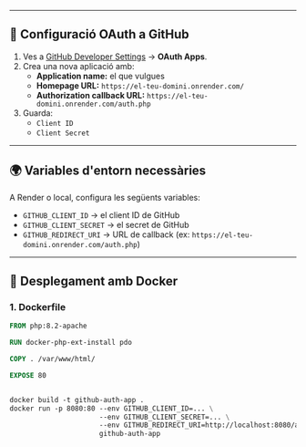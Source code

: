 
---

## 🔧 Configuració OAuth a GitHub

1. Ves a [GitHub Developer Settings](https://github.com/settings/developers) → **OAuth Apps**.
2. Crea una nova aplicació amb:
   - **Application name:** el que vulgues
   - **Homepage URL:** `https://el-teu-domini.onrender.com/`
   - **Authorization callback URL:** `https://el-teu-domini.onrender.com/auth.php`
3. Guarda:
   - `Client ID`
   - `Client Secret`

---

## 🌍 Variables d'entorn necessàries

A Render o local, configura les següents variables:

- `GITHUB_CLIENT_ID` → el client ID de GitHub
- `GITHUB_CLIENT_SECRET` → el secret de GitHub
- `GITHUB_REDIRECT_URI` → URL de callback (ex: `https://el-teu-domini.onrender.com/auth.php`)

---

## 🐳 Desplegament amb Docker

### 1. Dockerfile

```Dockerfile
FROM php:8.2-apache

RUN docker-php-ext-install pdo

COPY . /var/www/html/

EXPOSE 80


docker build -t github-auth-app .
docker run -p 8080:80 --env GITHUB_CLIENT_ID=... \
                      --env GITHUB_CLIENT_SECRET=... \
                      --env GITHUB_REDIRECT_URI=http://localhost:8080/auth.php \
                      github-auth-app
```
